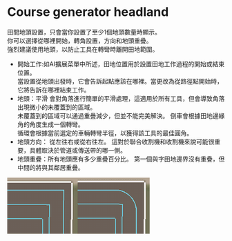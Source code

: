 # Course generator headland  
田間地頭設置，只會當你設置了至少1個地頭數量時顯示。  
你可以選擇從哪裡開始，轉角設置，方向和地頭重疊。  
強烈建議使用地頭，以防止工具在轉彎時離開田地範圍。  


  
- 開始工作:如AI擴展菜單中所述，田地位置用於設置田地工作過程的開始或結束位置。  
當設置從地頭出發時，它會告訴起點應該在哪裡。當更改為從路徑點開始時，它將告訴在哪裡結束工作。  
- 地頭：平滑 會對角落進行簡單的平滑處理，這適用於所有工具，但會導致角落出現微小的未覆蓋到的區域。   
未覆蓋到的區域可以通過重疊減少，但並不能完美解決。  倒車會根據田地邊緣角的角度生成一個轉彎。   
循環會根據當前選定的車輛轉彎半徑，以獲得該工具的最佳圓角。   
- 地頭方向： 從左往右或從右往左。 這對於聯合收割機和收割機來說可能很重要，具體取決於管道或傳送帶的哪一側。   
- 地頭重疊：所有地頭應有多少重疊百分比。 第一個與字田地邊界沒有重疊，但中間的將與其鄰居重疊。  


![Image](../assets/images/sharproundcorner_0_0_330_130.png)

